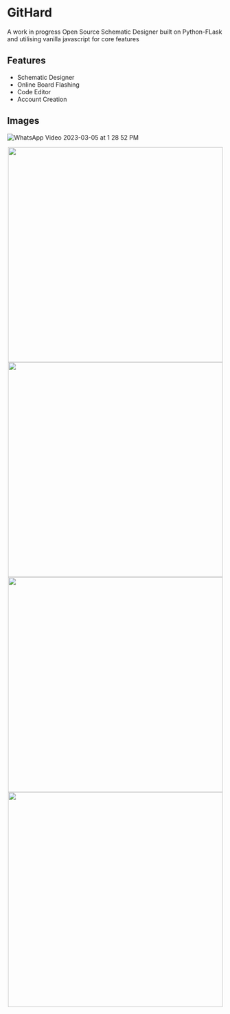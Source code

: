 # GitHard
A work in progress Open Source Schematic Designer built on Python-FLask and utilising vanilla javascript for core features

## Features
  - Schematic Designer
 - Online Board Flashing
 - Code Editor
 - Account Creation


## Images

![WhatsApp Video 2023-03-05 at 1 28 52 PM](https://user-images.githubusercontent.com/73527944/222948968-24cff5d6-1e91-491b-9604-5e2c208f7279.gif)
<p align="center">
  <img src="https://user-images.githubusercontent.com/73527944/222949051-b8c3614b-b202-42d3-8365-a481d66cf974.png" width="500" />
  <img src="https://user-images.githubusercontent.com/73527944/222949052-11030b0c-5d4f-4c27-b184-d5a11acea6d9.png" width="500" /> 
  <img src="https://user-images.githubusercontent.com/73527944/222949075-8a94d4b9-5aea-43f6-8bf7-1ede4e912a7a.png" width="500" />
  <img src="https://user-images.githubusercontent.com/73527944/222949084-f9cd1f02-90b3-414c-9a2a-ba5c2c9e45f2.png" width="500" />
</p>
